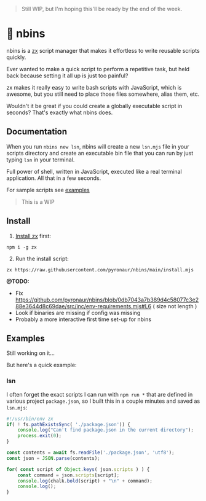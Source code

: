 
> Still WIP, but I'm hoping this'll be ready by the end of the week.


# 🦦 nbins

nbins is a [zx](https://github.com/google/zx) script manager that makes it effortless to write reusable scripts quickly.

Ever wanted to make a quick script to perform a repetitive task, but held back because setting it all up is just too painful?

zx makes it really easy to write bash scripts with JavaScript, which is awesome, but you still need to place those files somewhere, alias them, etc.

Wouldn't it be great if you could create a globally executable script in seconds? That's exactly what nbins does.

## Documentation

When you run `nbins new lsn`, nbins will create a new `lsn.mjs` file in your scripts directory and create an executable bin file that you can run by just typing `lsn` in your terminal.

Full power of shell, written in JavaScript, executed like a real terminal application. All that in a few seconds.

For sample scripts see [examples](#examples)


> This is a WIP

## Install

1. [Install zx](https://github.com/google/zx#install) first:

```
npm i -g zx
```

2. Run the install script:

```
zx https://raw.githubusercontent.com/pyronaur/nbins/main/install.mjs
```

**@TODO:**
* Fix https://github.com/pyronaur/nbins/blob/0db7043a7b389d4c58077c3e288e3644d8c69dae/src/inc/env-requirements.mjs#L6 ( size not length )
* Look if binaries are missing if config was missing
* Probably a more interactive first time set-up for nbins

## Examples

Still working on it...

But here's a quick example:

### lsn

I often forget the exact scripts I can run with `npm run *` that are defined in various project `package.json`, so I built this in a couple minutes and saved as `lsn.mjs`:

```javascript
#!/usr/bin/env zx
if( ! fs.pathExistsSync( './package.json')) {
	console.log("Can't find package.json in the current directory");
	process.exit(0);
}

const contents = await fs.readFile('./package.json', 'utf8');
const json = JSON.parse(contents);

for( const script of Object.keys( json.scripts ) ) {
	const command = json.scripts[script];
	console.log(chalk.bold(script) + "\n" + command);
	console.log();
}
```
